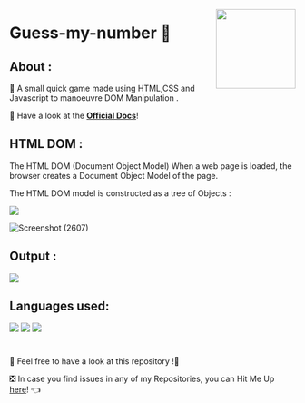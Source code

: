 <a ><img src="https://content.instructables.com/ORIG/FGE/F6F0/K1NVATVK/FGEF6F0K1NVATVK.jpg?auto=webp" align="right" height="140"/></a>
# Guess-my-number 🎰

## About :
📌 A small quick game made using HTML,CSS and Javascript to manoeuvre DOM Manipulation .

📌 Have a look at the [**Official Docs**](https://developer.mozilla.org/en-US/docs/Learn/JavaScript/Client-side_web_APIs/Manipulating_documents)!


## HTML DOM :
The HTML DOM (Document Object Model)
When a web page is loaded, the browser creates a Document Object Model of the page.

The HTML DOM model is constructed as a tree of Objects :

<a ><img src="https://www.w3schools.com/js/pic_htmltree.gif"/></a>

![Screenshot (2607)](https://user-images.githubusercontent.com/85818935/151485640-381ed653-6ebd-462e-bdf6-59d92c080355.png)

## Output :

<a ><img src="https://user-images.githubusercontent.com/60549871/100890041-de24f680-34c8-11eb-988d-0ed0ab477b10.gif"/></a>

 ## Languages used:
<code><img src="https://img.icons8.com/color/48/000000/html-5--v1.png"/></code>
<code><img src="https://img.icons8.com/color/48/000000/css3.png"/></code>
<code><img src="https://img.icons8.com/color/48/000000/javascript--v1.png"/></code>
#

📣 Feel free to have a look at this repository !🤗

❎ In case you find issues in any of my Repositories, you can Hit Me Up [here](https://github.com/Aditya-Bhate/Aditya-Bhate/issues)! 👈
